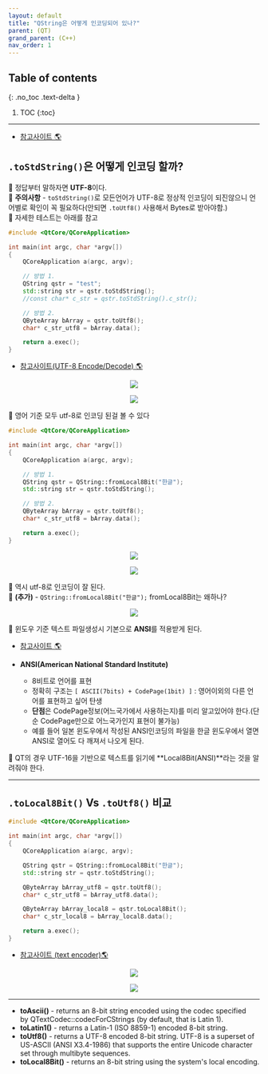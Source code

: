 ```yaml
---
layout: default
title: "QString은 어떻게 인코딩되어 있나?"
parent: (QT)
grand_parent: (C++)
nav_order: 1
---
```


## Table of contents
{: .no_toc .text-delta }

1. TOC
{:toc}

---

* [참고사이트 🌎](https://winplz.tistory.com/entry/QTQString%EA%B4%80%EB%A0%A8-%EC%A0%95%EB%A6%AC)

## `.toStdString()`은 어떻게 인코딩 할까?

💩 정답부터 말하자면 **UTF-8**이다.<br>
💩 **주의사항** - `toStdString()`로 모든언어가 UTF-8로 정상적 인코딩이 되진않으니 언어별로 확인이 꼭 필요하다(안되면 `.toUtf8()` 사용해서 Bytes로 받아야함.)<br>
💩 자세한 테스트는 아래를 참고<br>

```cpp
#include <QtCore/QCoreApplication>

int main(int argc, char *argv[])
{
    QCoreApplication a(argc, argv);

    // 방법 1.
    QString qstr = "test";
    std::string str = qstr.toStdString();
    //const char* c_str = qstr.toStdString().c_str();

    // 방법 2.
    QByteArray bArray = qstr.toUtf8();
    char* c_str_utf8 = bArray.data();

    return a.exec();
}
```

* [참고사이트(UTF-8 Encode/Decode) 🌎](https://mothereff.in/utf-8)

<p align="center">
  <img src="https://taehyungs-programming-blog.github.io/blog/assets/images/cpp/qt/qstring-1.png"/>
</p>

<p align="center">
  <img src="https://taehyungs-programming-blog.github.io/blog/assets/images/cpp/qt/qstring-2.png"/>
</p>

💩 영어 기준 모두 utf-8로 인코딩 된걸 볼 수 있다<br>

```cpp
#include <QtCore/QCoreApplication>

int main(int argc, char *argv[])
{
    QCoreApplication a(argc, argv);

    // 방법 1.
    QString qstr = QString::fromLocal8Bit("한글");
    std::string str = qstr.toStdString();

    // 방법 2.
    QByteArray bArray = qstr.toUtf8();
    char* c_str_utf8 = bArray.data();

    return a.exec();
}
```

<p align="center">
  <img src="https://taehyungs-programming-blog.github.io/blog/assets/images/cpp/qt/qstring-3.png"/>
</p>

<p align="center">
  <img src="https://taehyungs-programming-blog.github.io/blog/assets/images/cpp/qt/qstring-4.png"/>
</p>

💩 역시 utf-8로 인코딩이 잘 된다.<br>
💩 **(추가)** - `QString::fromLocal8Bit("한글");` fromLocal8Bit는 왜하나?

<p align="center">
  <img src="https://taehyungs-programming-blog.github.io/blog/assets/images/cpp/qt/qstring-5.png"/>
</p>

💩 윈도우 기준 텍스트 파일생성시 기본으로 **ANSI**를 적용받게 된다.

* [참고사이트 🌎](https://taehyungs-programming-blog.github.io/blog/docs/cpp/win32api/2022-01-13-win32-7/#%EC%B6%94%EA%B0%80-%EB%AC%B8%EC%9E%90%EC%97%B4-%EA%B4%80%EB%A0%A8-%ED%95%AD%EC%83%81-%ED%97%B7%EA%B0%88%EB%A6%AC%EB%8A%94-%EC%8B%9C%EB%A6%AC%EC%A6%88)

* **ANSI(American National Standard Institute)**
    * 8비트로 언어를 표현
    * 정확히 구조는 `[ ASCII(7bits) + CodePage(1bit) ]` : 영어이외의 다른 언어를 표현하고 싶어 탄생
    * **단점**은 CodePage정보(어느국가에서 사용하는지)를 미리 알고있어야 한다.(단순 CodePage만으로 어느국가인지 표현이 불가능)
    * 예를 들어 일본 윈도우에서 작성된 ANSI인코딩의 파일을 한글 윈도우에서 열면 ANSI로 열어도 다 깨져서 나오게 된다.

💩 QT의 경우 UTF-16을 기반으로 텍스트를 읽기에 **Local8Bit(ANSI)**라는 것을 알려줘야 한다.<br>

---

## `.toLocal8Bit()` Vs `.toUtf8()` 비교

```cpp
#include <QtCore/QCoreApplication>

int main(int argc, char *argv[])
{
    QCoreApplication a(argc, argv);

    QString qstr = QString::fromLocal8Bit("한글");
    std::string str = qstr.toStdString();

    QByteArray bArray_utf8 = qstr.toUtf8();
    char* c_str_utf8 = bArray_utf8.data();

    QByteArray bArray_local8 = qstr.toLocal8Bit();
    char* c_str_local8 = bArray_local8.data();

    return a.exec();
}
```

* [참고사이트 (text encoder)🌎](https://www.rapidtables.com/convert/number/hex-to-ascii.html)

<p align="center">
  <img src="https://taehyungs-programming-blog.github.io/blog/assets/images/cpp/qt/qstring-6.png"/>
</p>

<p align="center">
  <img src="https://taehyungs-programming-blog.github.io/blog/assets/images/cpp/qt/qstring-7.png"/>
</p>

---

* **toAscii()** - returns an 8-bit string encoded using the codec specified by QTextCodec::codecForCStrings (by default, that is Latin 1).
* **toLatin1()** - returns a Latin-1 (ISO 8859-1) encoded 8-bit string.
* **toUtf8()** - returns a UTF-8 encoded 8-bit string. UTF-8 is a superset of US-ASCII (ANSI X3.4-1986) that supports the entire Unicode character set through multibyte sequences.
* **toLocal8Bit()** - returns an 8-bit string using the system's local encoding.

